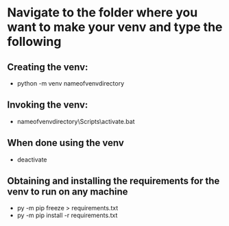 # Navigate to the folder where you want to make your venv and type the following

## Creating the venv:
- python -m venv nameofvenvdirectory

## Invoking the venv:
- nameofvenvdirectory\Scripts\activate.bat

## When done using the venv
- deactivate


## Obtaining and installing the requirements for the venv to run on any machine
- py -m pip freeze > requirements.txt
- py -m pip install -r requirements.txt
